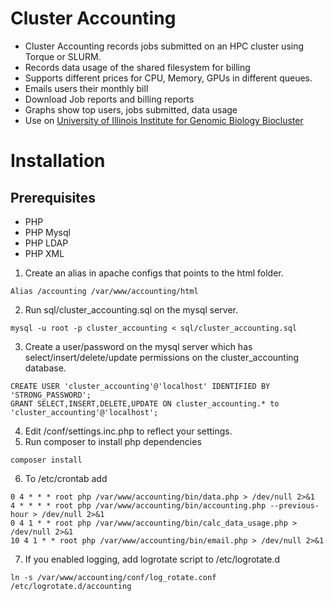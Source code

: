 # Cluster Accounting

- Cluster Accounting records jobs submitted on an HPC cluster using Torque or SLURM.
- Records data usage of the shared filesystem for billing
- Supports different prices for CPU, Memory, GPUs in different queues.
- Emails users their monthly bill
- Download Job reports and billing reports
- Graphs show top users, jobs submitted, data usage
- Use on [University of Illinois Institute for Genomic Biology Biocluster](http://biocluster.igb.illinois.edu)

# Installation

## Prerequisites
- PHP
- PHP Mysql
- PHP LDAP
- PHP XML


1.  Create an alias in apache configs that points to the html folder.  
```
Alias /accounting /var/www/accounting/html
```
2.  Run sql/cluster_accounting.sql on the mysql server.
```
mysql -u root -p cluster_accounting < sql/cluster_accounting.sql
```
3.  Create a user/password on the mysql server which has select/insert/delete/update permissions on the cluster_accounting database.
```
CREATE USER 'cluster_accounting'@'localhost' IDENTIFIED BY 'STRONG_PASSWORD';
GRANT SELECT,INSERT,DELETE,UPDATE ON cluster_accounting.* to 'cluster_accounting'@'localhost';
```
4.  Edit /conf/settings.inc.php to reflect your settings.
5.  Run composer to install php dependencies
```
composer install
```
6.  To /etc/crontab add
```
0 4 * * * root php /var/www/accounting/bin/data.php > /dev/null 2>&1
4 * * * * root php /var/www/accounting/bin/accounting.php --previous-hour > /dev/null 2>&1
0 4 1 * * root php /var/www/accounting/bin/calc_data_usage.php > /dev/null 2>&1
10 4 1 * * root php /var/www/accounting/bin/email.php > /dev/null 2>&1
```
7.  If you enabled logging, add logrotate script to /etc/logrotate.d
```
ln -s /var/www/accounting/conf/log_rotate.conf /etc/logrotate.d/accounting
```



